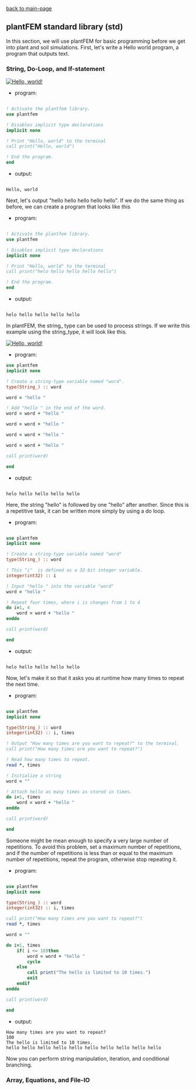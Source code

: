 [back to main-page](./index.md)
## plantFEM standard library (std)

In this section, we will use plantFEM for basic programming before we get into plant and soil simulations. First, let's write a Hello world program, a program that outputs text.

### String, Do-Loop, and If-statement

[![Hello, world!](https://colab.research.google.com/assets/colab-badge.svg)](https://colab.research.google.com/drive/1XahUY6xCN0Jj045HMmL8teuMAdj-hmjZ?usp=sharing)

- program:

```fortran

! Activate the plantfem library.
use plantfem

! Disables implicit type declarations
implicit none

! Print "Hello, world" to the terminal
call print("Hello, world")

! End the program.
end

```

- output:

```shell

Hello, world

```

Next, let's output "hello hello hello hello hello". If we do the same thing as before, we can create a program that looks like this


- program:

```fortran

! Activate the plantfem library.
use plantfem

! Disables implicit type declarations
implicit none

! Print "Hello, world" to the terminal
call print("helo hello hello hello hello")

! End the program.
end

```


- output:

```shell

helo hello hello hello hello

```

In plantFEM, the string_ type can be used to process strings. If we write this example using the string_type, it will look like this.



[![Hello, world!](https://colab.research.google.com/assets/colab-badge.svg)](https://colab.research.google.com/drive/1CTappBDBAVMNzjN1CX-Tj8DKzZ8OZbix?usp=sharing)


- program:

```fortran
use plantfem
implicit none

! Create a string-type variable named "word".
type(String_) :: word

word = "hello "

! Add "hello " in the end of the word.
word = word + "hello "

word = word + "hello "

word = word + "hello "

word = word + "hello "

call print(word)

end
```

- output:

```shell

helo hello hello hello hello

```


Here, the string "hello" is followed by one "hello" after another. Since this is a repetitive task, it can be written more simply by using a do loop.


- program:

```fortran

use plantfem
implicit none

! Create a string-type variable named "word"
type(String_) :: word

! This "i"  is defined as a 32-bit integer variable. 
integer(int32) :: i

! Input "hello " into the variable "word"
word = "hello "

! Repeat four times, where i is changes from 1 to 4
do i=1, 4
    word = word + "hello "
enddo

call print(word)

end

```

- output:

```shell

helo hello hello hello hello

```

Now, let's make it so that it asks you at runtime how many times to repeat the next time.

- program:

```fortran

use plantfem
implicit none

type(String_) :: word
integer(int32) :: i, times

! Output "How many times are you want to repeat?" to the terminal.
call print("How many times are you want to repeat?")

! Read how many times to repeat.
read *, times

! Initialize a string
word = ""

! Attach hello as many times as stored in times.
do i=1, times
    word = word + "hello "
enddo

call print(word)

end

```

Someone might be mean enough to specify a very large number of repetitions. To avoid this problem, set a maximum number of repetitions, and if the number of repetitions is less than or equal to the maximum number of repetitions, repeat the program, otherwise stop repeating it.

- program:

```fortran

use plantfem
implicit none

type(String_) :: word
integer(int32) :: i, times

call print("How many times are you want to repeat?")
read *, times

word = ""

do i=1, times
    if( i <= 10)then
        word = word + "hello "
        cycle
    else
        call print("The hello is limited to 10 times.")
        exit
    endif
enddo

call print(word)

end

```

- output:

```shell 
How many times are you want to repeat?
100
The hello is limited to 10 times.
hello hello hello hello hello hello hello hello hello hello
```
Now you can perform string manipulation, iteration, and conditional branching.



### Array, Equations, and File-IO